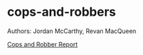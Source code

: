 # cops-and-robbers
Authors: Jordan McCarthy, Revan MacQueen


[Cops and Robber Report](https://github.com/cmput412/cops-and-robbers/wiki/Cops-and-Robbers-tutorial)
